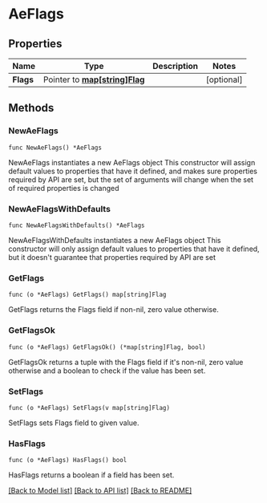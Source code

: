 # AeFlags

## Properties

Name | Type | Description | Notes
------------ | ------------- | ------------- | -------------
**Flags** | Pointer to [**map[string]Flag**](Flag.md) |  | [optional] 

## Methods

### NewAeFlags

`func NewAeFlags() *AeFlags`

NewAeFlags instantiates a new AeFlags object
This constructor will assign default values to properties that have it defined,
and makes sure properties required by API are set, but the set of arguments
will change when the set of required properties is changed

### NewAeFlagsWithDefaults

`func NewAeFlagsWithDefaults() *AeFlags`

NewAeFlagsWithDefaults instantiates a new AeFlags object
This constructor will only assign default values to properties that have it defined,
but it doesn't guarantee that properties required by API are set

### GetFlags

`func (o *AeFlags) GetFlags() map[string]Flag`

GetFlags returns the Flags field if non-nil, zero value otherwise.

### GetFlagsOk

`func (o *AeFlags) GetFlagsOk() (*map[string]Flag, bool)`

GetFlagsOk returns a tuple with the Flags field if it's non-nil, zero value otherwise
and a boolean to check if the value has been set.

### SetFlags

`func (o *AeFlags) SetFlags(v map[string]Flag)`

SetFlags sets Flags field to given value.

### HasFlags

`func (o *AeFlags) HasFlags() bool`

HasFlags returns a boolean if a field has been set.


[[Back to Model list]](../README.md#documentation-for-models) [[Back to API list]](../README.md#documentation-for-api-endpoints) [[Back to README]](../README.md)


